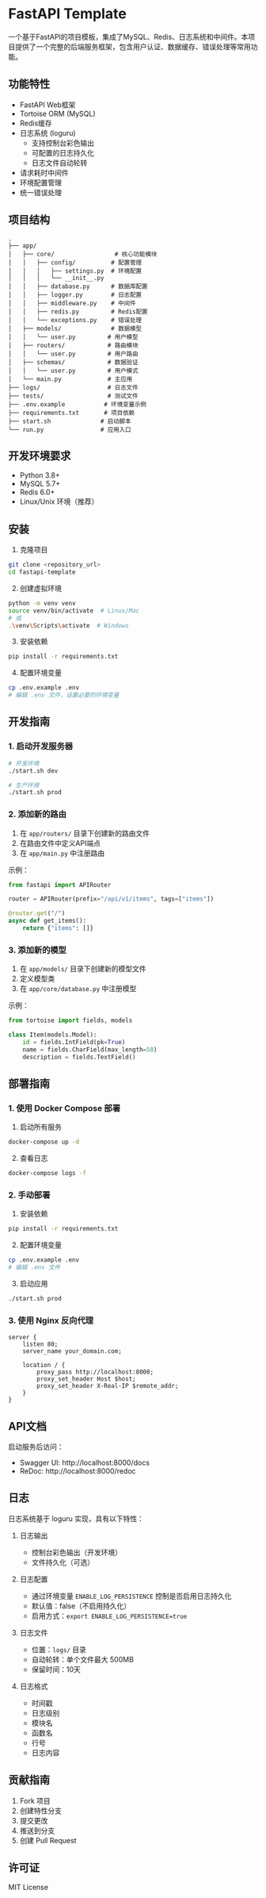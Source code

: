 # FastAPI Template

一个基于FastAPI的项目模板，集成了MySQL、Redis、日志系统和中间件。本项目提供了一个完整的后端服务框架，包含用户认证、数据缓存、错误处理等常用功能。

## 功能特性

- FastAPI Web框架
- Tortoise ORM (MySQL)
- Redis缓存
- 日志系统 (loguru)
  - 支持控制台彩色输出
  - 可配置的日志持久化
  - 日志文件自动轮转
- 请求耗时中间件
- 环境配置管理
- 统一错误处理

## 项目结构

```
.
├── app/
│   ├── core/                 # 核心功能模块
│   │   ├── config/          # 配置管理
│   │   │   ├── settings.py  # 环境配置
│   │   │   └── __init__.py
│   │   ├── database.py      # 数据库配置
│   │   ├── logger.py        # 日志配置
│   │   ├── middleware.py    # 中间件
│   │   ├── redis.py         # Redis配置
│   │   └── exceptions.py    # 错误处理
│   ├── models/              # 数据模型
│   │   └── user.py         # 用户模型
│   ├── routers/            # 路由模块
│   │   └── user.py         # 用户路由
│   ├── schemas/            # 数据验证
│   │   └── user.py         # 用户模式
│   └── main.py             # 主应用
├── logs/                   # 日志文件
├── tests/                  # 测试文件
├── .env.example           # 环境变量示例
├── requirements.txt       # 项目依赖
├── start.sh              # 启动脚本
└── run.py                # 应用入口
```

## 开发环境要求

- Python 3.8+
- MySQL 5.7+
- Redis 6.0+
- Linux/Unix 环境（推荐）

## 安装

1. 克隆项目
```bash
git clone <repository_url>
cd fastapi-template
```

2. 创建虚拟环境
```bash
python -m venv venv
source venv/bin/activate  # Linux/Mac
# 或
.\venv\Scripts\activate  # Windows
```

3. 安装依赖
```bash
pip install -r requirements.txt
```

4. 配置环境变量
```bash
cp .env.example .env
# 编辑 .env 文件，设置必要的环境变量
```

## 开发指南

### 1. 启动开发服务器

```bash
# 开发环境
./start.sh dev

# 生产环境
./start.sh prod
```

### 2. 添加新的路由

1. 在 `app/routers/` 目录下创建新的路由文件
2. 在路由文件中定义API端点
3. 在 `app/main.py` 中注册路由

示例：
```python
from fastapi import APIRouter

router = APIRouter(prefix="/api/v1/items", tags=["items"])

@router.get("/")
async def get_items():
    return {"items": []}
```

### 3. 添加新的模型

1. 在 `app/models/` 目录下创建新的模型文件
2. 定义模型类
3. 在 `app/core/database.py` 中注册模型

示例：
```python
from tortoise import fields, models

class Item(models.Model):
    id = fields.IntField(pk=True)
    name = fields.CharField(max_length=50)
    description = fields.TextField()
```

## 部署指南

### 1. 使用 Docker Compose 部署

1. 启动所有服务
```bash
docker-compose up -d
```

2. 查看日志
```bash
docker-compose logs -f
```

### 2. 手动部署

1. 安装依赖
```bash
pip install -r requirements.txt
```

2. 配置环境变量
```bash
cp .env.example .env
# 编辑 .env 文件
```

3. 启动应用
```bash
./start.sh prod
```

### 3. 使用 Nginx 反向代理

```nginx
server {
    listen 80;
    server_name your_domain.com;

    location / {
        proxy_pass http://localhost:8000;
        proxy_set_header Host $host;
        proxy_set_header X-Real-IP $remote_addr;
    }
}
```

## API文档

启动服务后访问：
- Swagger UI: http://localhost:8000/docs
- ReDoc: http://localhost:8000/redoc

## 日志

日志系统基于 loguru 实现，具有以下特性：

1. 日志输出
   - 控制台彩色输出（开发环境）
   - 文件持久化（可选）

2. 日志配置
   - 通过环境变量 `ENABLE_LOG_PERSISTENCE` 控制是否启用日志持久化
   - 默认值：false（不启用持久化）
   - 启用方式：`export ENABLE_LOG_PERSISTENCE=true`

3. 日志文件
   - 位置：`logs/` 目录
   - 自动轮转：单个文件最大 500MB
   - 保留时间：10天

4. 日志格式
   - 时间戳
   - 日志级别
   - 模块名
   - 函数名
   - 行号
   - 日志内容

## 贡献指南

1. Fork 项目
2. 创建特性分支
3. 提交更改
4. 推送到分支
5. 创建 Pull Request

## 许可证

MIT License 